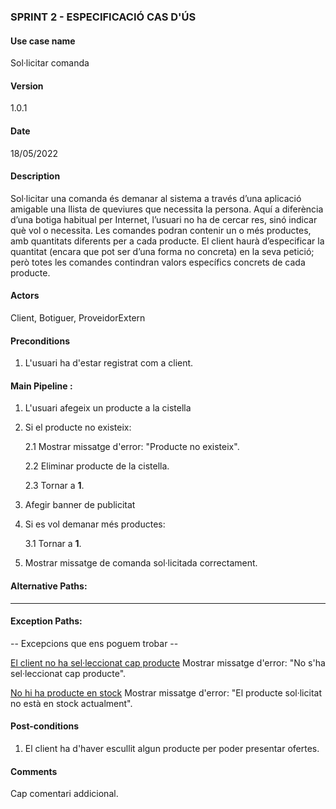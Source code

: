 ### SPRINT 2 - ESPECIFICACIÓ CAS D'ÚS

#### Use case name
Sol·licitar comanda

#### Version
1.0.1

#### Date
18/05/2022

#### Description
Sol·licitar una comanda és demanar al sistema a través d’una aplicació amigable una llista de queviures que necessita la persona. Aquí a diferència d’una botiga habitual per Internet, l’usuari no ha de cercar res, sinó indicar què vol o necessita.
Les comandes podran contenir un o més productes, amb quantitats diferents per a cada producte. El client haurà d’especificar la quantitat (encara que pot ser d’una forma no concreta) en la seva petició; però totes les comandes contindran valors específics concrets de cada producte.

#### Actors
Client, Botiguer, ProveidorExtern

#### Preconditions
1. L'usuari ha d'estar registrat com a client.

#### Main Pipeline :
1. L'usuari afegeix un producte a la cistella

2. Si el producte no existeix:

    2.1 Mostrar missatge d'error: "Producte no existeix".

    2.2 Eliminar producte de la cistella.

    2.3 Tornar a **1**.

3. Afegir banner de publicitat

4. Si es vol demanar més productes:
    
    3.1 Tornar a **1**.

5. Mostrar missatge de comanda sol·licitada correctament.

#### Alternative Paths:

---
#### Exception Paths:
-- Excepcions que ens poguem trobar --

<u>El client no ha sel·leccionat cap producte</u>
Mostrar missatge d'error: "No s'ha sel·leccionat cap producte".

<u>No hi ha producte en stock</u>
Mostrar missatge d'error: "El producte sol·licitat no està en stock actualment".

#### Post-conditions
1. El client ha d'haver escullit algun producte per poder presentar ofertes.

#### Comments
Cap comentari addicional.

